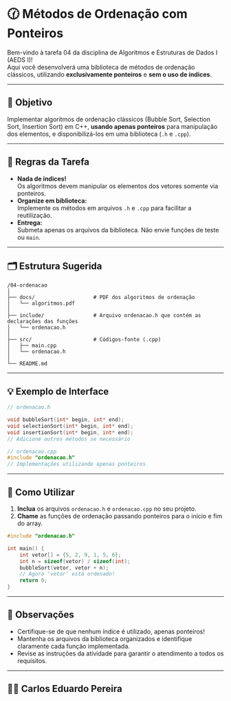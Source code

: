 # 🕜 Métodos de Ordenação com Ponteiros

Bem-vindo à tarefa 04 da disciplina de Algoritmos e Estruturas de Dados I (AEDS I)!  
Aqui você desenvolverá uma biblioteca de métodos de ordenação clássicos, utilizando **exclusivamente ponteiros** e **sem o uso de índices**.

---

## 🎯 Objetivo

Implementar algoritmos de ordenação clássicos (Bubble Sort, Selection Sort, Insertion Sort) em C++, **usando apenas ponteiros** para manipulação dos elementos, e disponibilizá-los em uma biblioteca (`.h` e `.cpp`).

---

## 📝 Regras da Tarefa

- **Nada de índices!**  
  Os algoritmos devem manipular os elementos dos vetores somente via ponteiros.
- **Organize em biblioteca:**  
  Implemente os métodos em arquivos `.h` e `.cpp` para facilitar a reutilização.
- **Entrega:**  
  Submeta apenas os arquivos da biblioteca. Não envie funções de teste ou `main`.

---

## 🗂️ Estrutura Sugerida

```
/04-ordenacao
│
├── docs/                   # PDF dos algoritmos de ordenação
│   └── algoritmos.pdf
│
├── include/                # Arquivo ordenacao.h que contém as declarações das funções
│   └── ordenacao.h
│
├── src/                    # Códigos-fonte (.cpp)
│   ├── main.cpp
│   └── ordenacao.h
│
└── README.md
```

---

## 💡 Exemplo de Interface

```cpp
// ordenacao.h

void bubbleSort(int* begin, int* end);
void selectionSort(int* begin, int* end);
void insertionSort(int* begin, int* end);
// Adicione outros métodos se necessário
```

```cpp
// ordenacao.cpp
#include "ordenacao.h"
// Implementações utilizando apenas ponteiros
```

---

## 🚀 Como Utilizar

1. **Inclua** os arquivos `ordenacao.h` e `ordenacao.cpp` no seu projeto.
2. **Chame** as funções de ordenação passando ponteiros para o início e fim do array.

```cpp
#include "ordenacao.h"

int main() {
    int vetor[] = {5, 2, 9, 1, 5, 6};
    int n = sizeof(vetor) / sizeof(int);
    bubbleSort(vetor, vetor + n);
    // Agora 'vetor' está ordenado!
    return 0;
}
```

---

## 🔔 Observações

- Certifique-se de que nenhum índice é utilizado, apenas ponteiros!
- Mantenha os arquivos da biblioteca organizados e identifique claramente cada função implementada.
- Revise as instruções da atividade para garantir o atendimento a todos os requisitos.

---
## 👨‍💻 Carlos Eduardo Pereira
